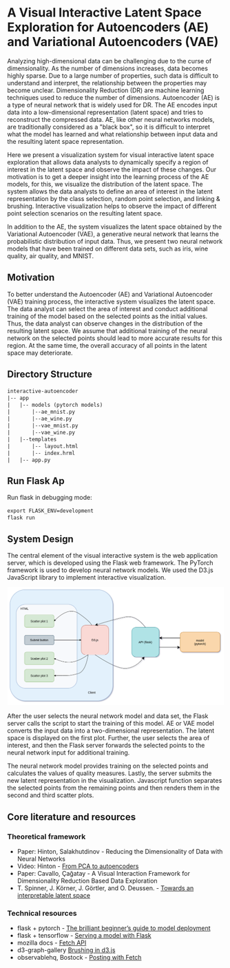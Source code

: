 # A Visual Interactive Latent Space Exploration for Autoencoders (AE) and Variational Autoencoders (VAE)

Analyzing high-dimensional data can be challenging due to the curse of dimensionality. As the number of dimensions increases, data becomes highly sparse. Due to a large number of properties, such data is difficult to understand and interpret, the relationship between the properties may become unclear. Dimensionality Reduction (DR) are machine learning techniques used to reduce the number of dimensions. Autoencoder (AE) is a type of neural network that is widely used for DR. The AE encodes input data into a low-dimensional representation (latent space) and tries to reconstruct the compressed data. AE, like other neural networks models, are traditionally considered as a "black box", so it is difficult to interpret what the model has learned and what relationship between input data and the resulting latent space representation.

Here we present a visualization system for visual interactive latent space exploration that allows data analysts to dynamically specify a region of interest in the latent space and observe the impact of these changes. Our motivation is to get a deeper insight into the learning process of the AE models, for this, we visualize the distribution of the latent space. The system allows the data analysts to define an area of interest in the latent representation by the class selection, random point selection, and linking & brushing. Interactive visualization helps to observe the impact of different point selection scenarios on the resulting latent space.

In addition to the AE, the system visualizes the latent space obtained by the Variational Autoencoder (VAE), a generative neural network that learns the probabilistic distribution of input data. Thus, we present two neural network models that have been trained on different data sets, such as iris, wine quality, air quality, and MNIST.

## Motivation

To better understand the Autoencoder (AE) and Variational Autoencoder (VAE) training process, the interactive system visualizes the latent space. The data analyst can select the area of interest and conduct additional training of the model based on the selected points as the initial values. Thus, the data analyst can observe changes in the distribution of the resulting latent space. We assume that additional training of the neural network on the selected points should lead to more accurate results for this region. At the same time, the overall accuracy of all points in the latent space may deteriorate.

## Directory Structure

```
interactive-autoencoder
|-- app 
|   |-- models (pytorch models)
|       |--ae_mnist.py
|       |--ae_wine.py
|       |--vae_mnist.py
|       |--vae_wine.py
|   |--templates
|       |-- layout.html
|       |-- index.hrml
|   |-- app.py
```

## Run Flask Ap

Run flask in debugging mode:
```
export FLASK_ENV=development
flask run
```

## System Design

The central element of the visual interactive system is the web application server, which is developed using the Flask web framework. The PyTorch framework is used to develop neural network models. We used the D3.js JavaScript library to implement interactive visualization.

![Image of System Design](https://github.com/kara-swartz/Interactive-Autoencoder/blob/main/app/static/images/system_design.png)

After the user selects the neural network model and data set, the Flask server calls the script to start the training of this model. AE or VAE model converts the input data into a two-dimensional representation. The latent space is displayed on the first plot. Further, the user selects the area of interest, and then the Flask server forwards the selected points to the neural network input for additional training.

The neural network model provides training on the selected points and calculates the values of quality measures. Lastly, the server submits the new latent representation in the visualization. Javascript function separates the selected points from the remaining points and then renders them in the second and third scatter plots.

## Core literature and resources

### Theoretical framework
* Paper: Hinton, Salakhutdinov - Reducing the Dimensionality of Data with Neural Networks
* Video: Hinton - [From PCA to autoencoders](https://www.youtube.com/watch?v=hbU7nbVDzGE)
* Paper: Cavallo, Çağatay - A Visual Interaction Framework for Dimensionality Reduction Based Data Exploration
* T. Spinner, J. Körner, J. Görtler, and O. Deussen. - [Towards an interpretable latent space](https://thilospinner.com/towards-an-interpretable-latent-space)

### Technical resources
* flask + pytorch - [The brilliant beginner’s guide to model deployment](https://heartbeat.fritz.ai/brilliant-beginners-guide-to-model-deployment-133e158f6717)
* flask + tensorflow - [Serving a model with Flask](https://guillaumegenthial.github.io/serving.html)
* mozilla docs - [Fetch API](https://developer.mozilla.org/en-US/docs/Web/API/Fetch_API)
* d3-graph-gallery [Brushing in d3.js](https://www.d3-graph-gallery.com/graph/interactivity_brush.html)
* observablehq, Bostock - [Posting with Fetch](https://observablehq.com/@mbostock/posting-with-fetch)
